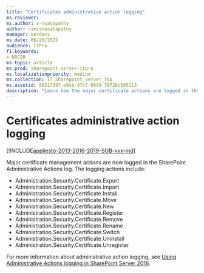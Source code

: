 ```yaml
---
title: "Certificates administrative action logging"
ms.reviewer: 
ms.author: v-nsatapathy
author: nimishasatapathy
manager: serdars
ms.date: 06/20/2022
audience: ITPro
f1.keywords:
- NOCSH
ms.topic: article
ms.prod: sharepoint-server-itpro
ms.localizationpriority: medium
ms.collection: IT_Sharepoint_Server_Top
ms.assetid: 88317397-e0cb-47c7-9093-7872bc685213
description: "Learn how the major certificate actions are logged in the SharePoint."
---
```

 
# Certificates administrative action logging

[!INCLUDE[appliesto-2013-2016-2019-SUB-xxx-md](../includes/appliesto-2013-2016-2019-SUB-xxx-md.md)]

Major certificate management actions are now logged in the SharePoint Administrative Actions log. The logging actions include:

- Administration.Security.Certificate.Export
- Administration.Security.Certificate.Import
- Administration.Security.Certificate.Install
- Administration.Security.Certificate.Move
- Administration.Security.Certificate.New
- Administration.Security.Certificate.Register
- Administration.Security.Certificate.Remove
- Administration.Security.Certificate.Rename
- Administration.Security.Certificate.Switch
- Administration.Security.Certificate.Uninstall
- Administration.Security.Certificate.Unregister


For more information about administrative action logging, see [Using Administrative Actions logging in SharePoint Server 2016](using-administrative-actions-logging-in-sharepoint-server-2016.md).